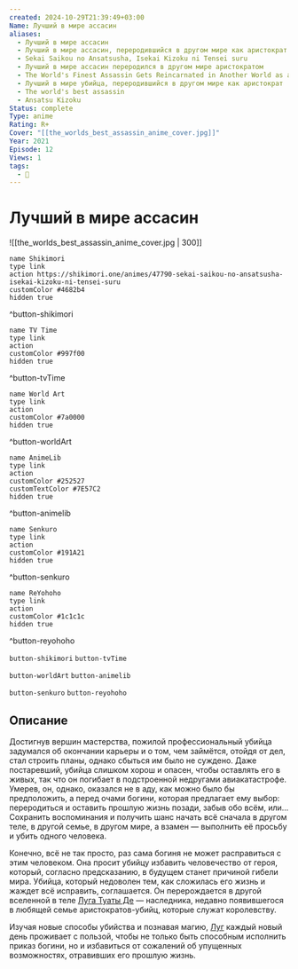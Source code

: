 ```yaml
---
created: 2024-10-29T21:39:49+03:00
Name: Лучший в мире ассасин
aliases:
  - Лучший в мире ассасин
  - Лучший в мире ассасин, переродившийся в другом мире как аристократ
  - Sekai Saikou no Ansatsusha, Isekai Kizoku ni Tensei suru
  - Лучший в мире ассасин переродился в другом мире аристократом
  - The World's Finest Assassin Gets Reincarnated in Another World as an Aristocrat
  - Лучший в мире убийца, переродившийся в другом мире как аристократ
  - The world's best assassin
  - Ansatsu Kizoku
Status: complete
Type: anime
Rating: R+
Cover: "[[the_worlds_best_assassin_anime_cover.jpg]]"
Year: 2021
Episode: 12
Views: 1
tags:
  - 🔞
---
```


# Лучший в мире ассасин

![[the_worlds_best_assassin_anime_cover.jpg | 300]]

```button
name Shikimori
type link
action https://shikimori.one/animes/47790-sekai-saikou-no-ansatsusha-isekai-kizoku-ni-tensei-suru
customColor #4682b4
hidden true
```
^button-shikimori

```button
name TV Time
type link
action 
customColor #997f00
hidden true
```
^button-tvTime

```button
name World Art
type link
action 
customColor #7a0000
hidden true
```
^button-worldArt

```button
name AnimeLib
type link
action 
customColor #252527
customTextColor #7E57C2
hidden true
```
^button-animelib

```button
name Senkuro
type link
action 
customColor #191A21
hidden true
```
^button-senkuro

```button
name ReYohoho
type link
action 
customColor #1c1c1c
hidden true
```
^button-reyohoho



`button-shikimori` `button-tvTime`

`button-worldArt` `button-animelib`

`button-senkuro` `button-reyohoho`

## Описание

Достигнув вершин мастерства, пожилой профессиональный убийца задумался об окончании карьеры и о том, чем займётся, отойдя от дел, стал строить планы, однако сбыться им было не суждено. Даже постаревший, убийца слишком хорош и опасен, чтобы оставлять его в живых, так что он погибает в подстроенной недругами авиакатастрофе. Умерев, он, однако, оказался не в аду, как можно было бы предположить, а перед очами богини, которая предлагает ему выбор: переродиться и оставить прошлую жизнь позади, забыв обо всём, или... Сохранить воспоминания и получить шанс начать всё сначала в другом теле, в другой семье, в другом мире, а взамен — выполнить её просьбу и убить одного человека.

Конечно, всё не так просто, раз сама богиня не может расправиться с этим человеком. Она просит убийцу избавить человечество от героя, который, согласно предсказанию, в будущем станет причиной гибели мира. Убийца, который недоволен тем, как сложилась его жизнь и жаждет всё исправить, соглашается. Он перерождается в другой вселенной в теле [Луга Туаты Де](https://shikimori.one/characters/192917-lugh-tuatha-d) — наследника, недавно появившегося в любящей семье аристократов-убийц, которые служат королевству.

Изучая новые способы убийства и познавая магию, [Луг](https://shikimori.one/characters/192917-lugh-tuatha-d) каждый новый день проживает с пользой, чтобы не только быть способным исполнить приказ богини, но и избавиться от сожалений об упущенных возможностях, отравивших его прошлую жизнь.
